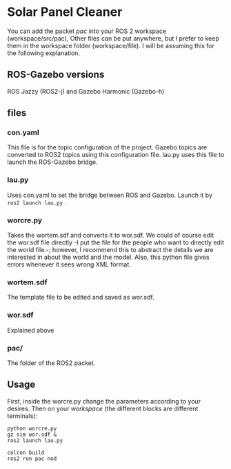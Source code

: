 # Solar Panel Cleaner
You can add the packet _pac_ into your ROS 2 workspace (workspace/src/pac), Other files can be put anywhere, but I prefer to keep them in the workspace folder (workspace/file). I will be assuming this for the following explanation.

## ROS-Gazebo versions
ROS Jazzy (ROS2-j) and Gazebo Harmonic (Gazebo-h)

## files
### con.yaml
This file is for the topic configuration of the project. Gazebo topics are converted to ROS2 topics using this configuration file. lau.py uses this file to launch the ROS-Gazebo bridge.

### lau.py
Uses con.yaml to set the bridge between ROS and Gazebo. Launch it by
```ros2 launch lau.py```
.

### worcre.py
Takes the wortem.sdf and converts it to wor.sdf. We could of course edit the wor.sdf file directly -I put the file for the people who want to directly edit the world file.-; however, I recommend this to abstract the details we are interested in about the world and the model. Also, this python file gives errors whenever it sees wrong XML format.

### wortem.sdf
The template file to be edited and saved as wor.sdf.

### wor.sdf
Explained above

### pac/
The folder of the ROS2 packet.

## Usage
First, inside the worcre.py change the parameters according to your desires. Then on your _workspace_ (the different blocks are different terminals):
```
python worcre.py
gz sim wor.sdf &
ros2 launch lau.py
```
```
colcon build
ros2 run pac nod

